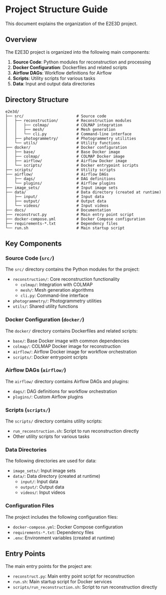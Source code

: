 # Project Structure Guide

This document explains the organization of the E2E3D project.

## Overview

The E2E3D project is organized into the following main components:

1. **Source Code**: Python modules for reconstruction and processing
2. **Docker Configuration**: Dockerfiles and related scripts
3. **Airflow DAGs**: Workflow definitions for Airflow
4. **Scripts**: Utility scripts for various tasks
5. **Data**: Input and output data directories

## Directory Structure

```
e2e3d/
├── src/                       # Source code
│   ├── reconstruction/        # Reconstruction modules
│   │   ├── colmap/            # COLMAP integration
│   │   ├── mesh/              # Mesh generation
│   │   └── cli.py             # Command-line interface
│   ├── photogrammetry/        # Photogrammetry utilities
│   └── utils/                 # Utility functions
├── docker/                    # Docker configuration
│   ├── base/                  # Base Docker image
│   ├── colmap/                # COLMAP Docker image
│   ├── airflow/               # Airflow Docker image
│   └── scripts/               # Docker entrypoint scripts
├── scripts/                   # Utility scripts
├── airflow/                   # Airflow DAGs
│   ├── dags/                  # DAG definitions
│   └── plugins/               # Airflow plugins
├── image_sets/                # Input image sets
├── data/                      # Data directory (created at runtime)
│   ├── input/                 # Input data
│   ├── output/                # Output data
│   └── videos/                # Input videos
├── docs/                      # Documentation
├── reconstruct.py             # Main entry point script
├── docker-compose.yml         # Docker Compose configuration
├── requirements-*.txt         # Dependency files
└── run.sh                     # Main startup script
```

## Key Components

### Source Code (`src/`)

The `src/` directory contains the Python modules for the project:

- `reconstruction/`: Core reconstruction functionality
  - `colmap/`: Integration with COLMAP
  - `mesh/`: Mesh generation algorithms
  - `cli.py`: Command-line interface
- `photogrammetry/`: Photogrammetry utilities
- `utils/`: Shared utility functions

### Docker Configuration (`docker/`)

The `docker/` directory contains Dockerfiles and related scripts:

- `base/`: Base Docker image with common dependencies
- `colmap/`: COLMAP Docker image for reconstruction
- `airflow/`: Airflow Docker image for workflow orchestration
- `scripts/`: Docker entrypoint scripts

### Airflow DAGs (`airflow/`)

The `airflow/` directory contains Airflow DAGs and plugins:

- `dags/`: DAG definitions for workflow orchestration
- `plugins/`: Custom Airflow plugins

### Scripts (`scripts/`)

The `scripts/` directory contains utility scripts:

- `run_reconstruction.sh`: Script to run reconstruction directly
- Other utility scripts for various tasks

### Data Directories

The following directories are used for data:

- `image_sets/`: Input image sets
- `data/`: Data directory (created at runtime)
  - `input/`: Input data
  - `output/`: Output data
  - `videos/`: Input videos

### Configuration Files

The project includes the following configuration files:

- `docker-compose.yml`: Docker Compose configuration
- `requirements-*.txt`: Dependency files
- `.env`: Environment variables (created at runtime)

## Entry Points

The main entry points for the project are:

- `reconstruct.py`: Main entry point script for reconstruction
- `run.sh`: Main startup script for Docker services
- `scripts/run_reconstruction.sh`: Script to run reconstruction directly 